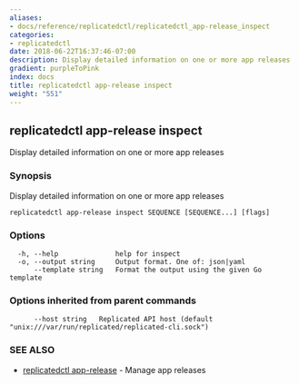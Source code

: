 ```yaml
---
aliases:
- docs/reference/replicatedctl/replicatedctl_app-release_inspect
categories:
- replicatedctl
date: 2018-06-22T16:37:46-07:00
description: Display detailed information on one or more app releases
gradient: purpleToPink
index: docs
title: replicatedctl app-release inspect
weight: "551"
---
```


## replicatedctl app-release inspect

Display detailed information on one or more app releases

### Synopsis

Display detailed information on one or more app releases

```
replicatedctl app-release inspect SEQUENCE [SEQUENCE...] [flags]
```

### Options

```
  -h, --help              help for inspect
  -o, --output string     Output format. One of: json|yaml
      --template string   Format the output using the given Go template
```

### Options inherited from parent commands

```
      --host string   Replicated API host (default "unix:///var/run/replicated/replicated-cli.sock")
```

### SEE ALSO

* [replicatedctl app-release](/api/replicatedctl/replicatedctl_app-release/)	 - Manage app releases

